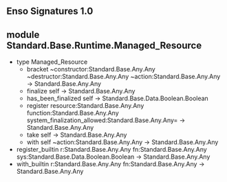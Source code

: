 ## Enso Signatures 1.0
## module Standard.Base.Runtime.Managed_Resource
- type Managed_Resource
    - bracket ~constructor:Standard.Base.Any.Any ~destructor:Standard.Base.Any.Any ~action:Standard.Base.Any.Any -> Standard.Base.Any.Any
    - finalize self -> Standard.Base.Any.Any
    - has_been_finalized self -> Standard.Base.Data.Boolean.Boolean
    - register resource:Standard.Base.Any.Any function:Standard.Base.Any.Any system_finalization_allowed:Standard.Base.Any.Any= -> Standard.Base.Any.Any
    - take self -> Standard.Base.Any.Any
    - with self ~action:Standard.Base.Any.Any -> Standard.Base.Any.Any
- register_builtin r:Standard.Base.Any.Any fn:Standard.Base.Any.Any sys:Standard.Base.Data.Boolean.Boolean -> Standard.Base.Any.Any
- with_builtin r:Standard.Base.Any.Any fn:Standard.Base.Any.Any -> Standard.Base.Any.Any
